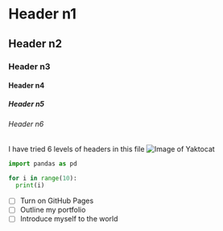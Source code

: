 # Header n1
## Header n2
### Header n3
#### Header n4
##### Header n5
###### Header n6

I have tried 6 levels of headers in this file
![Image of Yaktocat](https://octodex.github.com/images/yaktocat.png)

```python
import pandas as pd

for i in range(10):
  print(i)
```
- [ ] Turn on GitHub Pages
- [ ] Outline my portfolio
- [ ] Introduce myself to the world
